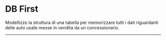 # DB First
Modellizzo la struttura di una tabella per memorizzare tutti i dati riguardanti delle auto usate messe in vendita da un concessionario.

---